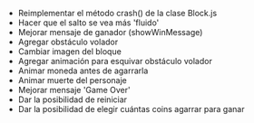 - Reimplementar el método crash() de la clase Block.js
- Hacer que el salto se vea más 'fluido'
- Mejorar mensaje de ganador (showWinMessage)
- Agregar obstáculo volador
- Cambiar imagen del bloque
- Agregar animación para esquivar obstáculo volador
- Animar moneda antes de agarrarla
- Animar muerte del personaje
- Mejorar mensaje 'Game Over'
- Dar la posibilidad de reiniciar
- Dar la posibilidad de elegir cuántas coins agarrar para ganar
